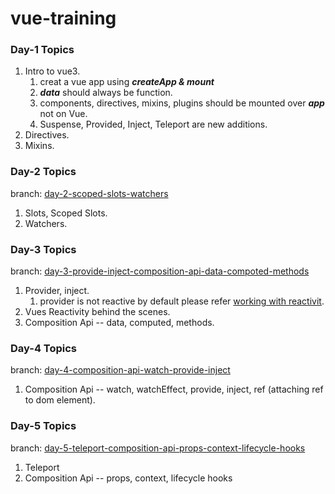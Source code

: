 
# vue-training

### Day-1 Topics

1. Intro to vue3.
    1. creat a vue app using ***createApp & mount***
    1. ***data*** should always be function.
    2. components, directives, mixins, plugins should be mounted over ***app*** not on Vue.
    3. Suspense, Provided, Inject, Teleport are new additions.
3. Directives.
4. Mixins.

### Day-2 Topics

branch: [day-2-scoped-slots-watchers](https://github.com/ashish328/vue-training/tree/day-2-scoped-slots-watchers)
1. Slots, Scoped Slots.
2. Watchers.

### Day-3 Topics

branch: [day-3-provide-inject-composition-api-data-compoted-methods](https://github.com/ashish328/vue-training/tree/day-3-provide-inject-composition-api-data-compoted-methods)
1. Provider, inject.
    1. provider is not reactive by default please refer [working with reactivit](https://vuejs.org/guide/components/provide-inject.html#working-with-reactivity).
2. Vues Reactivity behind the scenes.
3. Composition Api -- data, computed, methods.

### Day-4 Topics

branch: [day-4-composition-api-watch-provide-inject](https://github.com/ashish328/vue-training/tree/day-4-composition-api-watch-provide-inject)
1. Composition Api -- watch, watchEffect, provide, inject, ref (attaching ref to dom element).

### Day-5 Topics

branch: [day-5-teleport-composition-api-props-context-lifecycle-hooks](https://github.com/ashish328/vue-training/tree/day-5-teleport-composition-api-props-context-lifecycle-hooks)
1. Teleport
2. Composition Api -- props, context, lifecycle hooks
